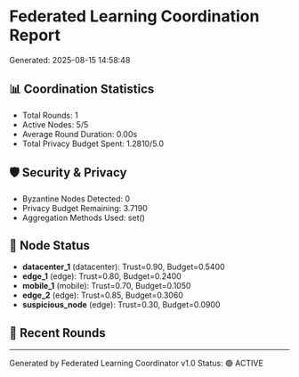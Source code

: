 
# Federated Learning Coordination Report
Generated: 2025-08-15 14:58:48

## 📊 Coordination Statistics
- Total Rounds: 1
- Active Nodes: 5/5
- Average Round Duration: 0.00s
- Total Privacy Budget Spent: 1.2810/5.0

## 🛡️ Security & Privacy
- Byzantine Nodes Detected: 0
- Privacy Budget Remaining: 3.7190
- Aggregation Methods Used: set()

## 📱 Node Status
- **datacenter_1** (datacenter): Trust=0.90, Budget=0.5400
- **edge_1** (edge): Trust=0.80, Budget=0.2400
- **mobile_1** (mobile): Trust=0.70, Budget=0.1050
- **edge_2** (edge): Trust=0.85, Budget=0.3060
- **suspicious_node** (edge): Trust=0.30, Budget=0.0900

## 🔄 Recent Rounds

---
Generated by Federated Learning Coordinator v1.0
Status: 🟢 ACTIVE

